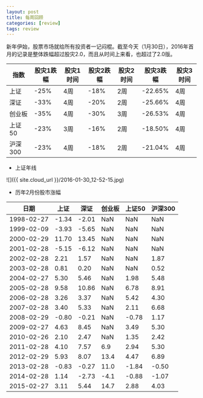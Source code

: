 ```yaml
---
layout: post
title: 每周回顾
categories: [review]
tags: review
---
```


新年伊始，股票市场就给所有投资者一记闷棍。截至今天（1月30日），2016年首月的记录是整体跌幅超过股灾2.0，而且从时间上来看，也超过了2.0版。


| 指数    | 股灾1跌幅 | 股灾1时间 | 股灾2跌幅 | 股灾2时间 | 股灾3跌幅 | 股灾3时间 |
|---------|----------|----------|---------|---------|---------|---------|
| 上证    |    -25%   |    4周    |    -18%   |    2周    |  -22.65%  |    4周    |
| 深证    |    -33%   |    4周    |    -20%   |    2周    |  -25.66%  |    4周    |
| 创业板  |    -35%   |    4周    |    -30%   |    3周    |  -26.53%  |    4周    |
| 上证50  |    -23%   |    3周    |    -16%   |    2周    |  -18.50%  |    4周    |
| 沪深300 |    -23%   |    4周    |    -18%   |    2周    |  -21.04%  |    4周    |

* 上证年线

![]({{ site.cloud_url }}/2016-01-30_12-52-15.jpg)

* 历年2月份股市涨幅

| 日期       | 上证  | 深证  | 创业板 | 上证50 | 沪深300 |
|------------|-------|-------|--------|--------|---------|
| 1998-02-27 | -1.34 | -2.01 | NaN    | NaN    | NaN     |
| 1999-02-09 | -3.93 | -5.65 | NaN    | NaN    | NaN     |
| 2000-02-29 | 11.70 | 13.45 | NaN    | NaN    | NaN     |
| 2001-02-28 | -5.15 | -6.12 | NaN    | NaN    | NaN     |
| 2002-02-28 | 2.21  | 1.57  | NaN    | NaN    | 1.87    |
| 2003-02-28 | 0.81  | 0.20  | NaN    | NaN    | 0.52    |
| 2004-02-27 | 5.30  | 5.46  | NaN    | 1.98   | 5.48    |
| 2005-02-28 | 9.58  | 10.86 | NaN    | 6.78   | 8.91    |
| 2006-02-28 | 3.26  | 3.37  | NaN    | 5.42   | 4.30    |
| 2007-02-28 | 3.40  | 5.33  | NaN    | 2.11   | 6.68    |
| 2008-02-29 | -0.80 | -0.21 | NaN    | -0.78  | 1.17    |
| 2009-02-27 | 4.63  | 8.45  | NaN    | 3.49   | 5.30    |
| 2010-02-26 | 2.10  | 2.47  | NaN    | 1.35   | 2.42    |
| 2011-02-28 | 4.10  | 7.57  | 6.9    | 2.94   | 5.30    |
| 2012-02-29 | 5.93  | 8.07  | 13.4   | 4.47   | 6.89    |
| 2013-02-28 | -0.83 | -0.27 | 11.0   | -1.84  | -0.50   |
| 2014-02-28 | 1.14  | -2.73 | -4.1   | -0.88  | -1.07   |
| 2015-02-27 | 3.11  | 5.44  | 14.7   | 2.88   | 4.03    |
